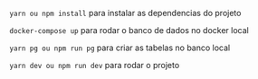 `yarn ou npm install`
para instalar as dependencias do projeto

`docker-compose up`
para rodar o banco de dados no docker local

`yarn pg ou npm run pg`
para criar as tabelas no banco local

`yarn dev ou npm run dev`
para rodar o projeto
